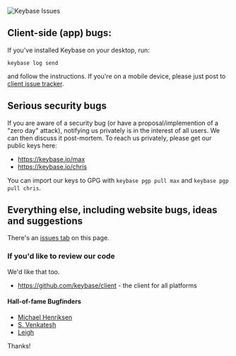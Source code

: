 ![Keybase Issues](img/robot.jpg "Keybase Issues")

## Client-side (app) bugs:

If you've installed Keybase on your desktop, run:

```
keybase log send
```

and follow the instructions. If you're on a mobile device, please just post to [client issue tracker](https://github.com/keybase/client/issues).

## Serious security bugs

If you are aware of a security bug (or have a proposal/implemention of a "zero day" attack), notifying us privately is in the interest of all users. We can then discuss it post-mortem. To reach us privately, please get our public keys here:

  - https://keybase.io/max
  - https://keybase.io/chris
  
You can import our keys to GPG with `keybase pgp pull max` and `keybase pgp pull chris`.

## Everything else, including website bugs, ideas and suggestions

There's an [issues tab](https://github.com/keybase/keybase-issues/issues) on this page.

### If you'd like to review our code

We'd like that too.

  * https://github.com/keybase/client - the client for all platforms

#### Hall-of-fame Bugfinders

  * [Michael Henriksen](https://twitter.com/michenriksen)
  * [S. Venkatesh](https://twitter.com/pranavvenkats)
  * [Leigh](https://keybase.io/lt)


Thanks!
